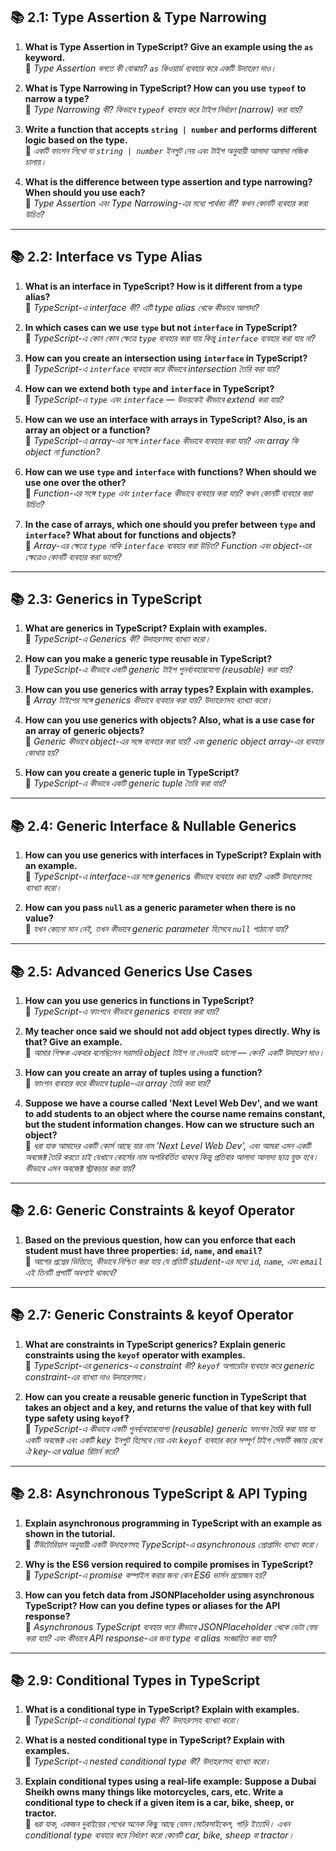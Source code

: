 ## 📚 2.1: Type Assertion & Type Narrowing

1. **What is Type Assertion in TypeScript? Give an example using the `as` keyword.**  
   🔹 *Type Assertion বলতে কী বোঝায়? `as` কিওয়ার্ড ব্যবহার করে একটি উদাহরণ দাও।*

2. **What is Type Narrowing in TypeScript? How can you use `typeof` to narrow a type?**  
   🔹 *Type Narrowing কী? কিভাবে `typeof` ব্যবহার করে টাইপ নির্ধারণ (narrow) করা যায়?*

3. **Write a function that accepts `string | number` and performs different logic based on the type.**  
   🔹 *একটি ফাংশন লিখো যা `string | number` ইনপুট নেয় এবং টাইপ অনুযায়ী আলাদা আলাদা লজিক চালায়।*

4. **What is the difference between type assertion and type narrowing? When should you use each?**  
   🔹 *Type Assertion এবং Type Narrowing-এর মধ্যে পার্থক্য কী? কখন কোনটি ব্যবহার করা উচিত?*

---

## 📚 2.2: Interface vs Type Alias

1. **What is an interface in TypeScript? How is it different from a type alias?**  
   🔹 *TypeScript-এ interface কী? এটি type alias থেকে কীভাবে আলাদা?*

2. **In which cases can we use `type` but not `interface` in TypeScript?**  
   🔹 *TypeScript-এ কোন কোন ক্ষেত্রে `type` ব্যবহার করা যায় কিন্তু `interface` ব্যবহার করা যায় না?*

3. **How can you create an intersection using `interface` in TypeScript?**  
   🔹 *TypeScript-এ `interface` ব্যবহার করে কীভাবে intersection তৈরি করা যায়?*

4. **How can we extend both `type` and `interface` in TypeScript?**  
   🔹 *TypeScript-এ `type` এবং `interface` — উভয়কেই কীভাবে extend করা যায়?*

5. **How can we use an interface with arrays in TypeScript? Also, is an array an object or a function?**  
   🔹 *TypeScript-এ array-এর সঙ্গে `interface` কীভাবে ব্যবহার করা যায়? এবং array কি object না function?*

6. **How can we use `type` and `interface` with functions? When should we use one over the other?**  
   🔹 *Function-এর সঙ্গে `type` এবং `interface` কীভাবে ব্যবহার করা যায়? কখন কোনটি ব্যবহার করা উচিত?*

7. **In the case of arrays, which one should you prefer between `type` and `interface`? What about for functions and objects?**  
   🔹 *Array-এর ক্ষেত্রে `type` নাকি `interface` ব্যবহার করা উচিত? Function এবং object-এর ক্ষেত্রেও কোনটি ব্যবহার করা ভালো?*

---

## 📚 2.3: Generics in TypeScript

1. **What are generics in TypeScript? Explain with examples.**  
   🔹 *TypeScript-এ Generics কী? উদাহরণসহ ব্যাখ্যা করো।*

2. **How can you make a generic type reusable in TypeScript?**  
   🔹 *TypeScript-এ কীভাবে একটি generic টাইপ পুনর্ব্যবহারযোগ্য (reusable) করা যায়?*

3. **How can you use generics with array types? Explain with examples.**  
   🔹 *Array টাইপের সঙ্গে generics কীভাবে ব্যবহার করা যায়? উদাহরণসহ ব্যাখ্যা করো।*

4. **How can you use generics with objects? Also, what is a use case for an array of generic objects?**  
   🔹 *Generic কীভাবে object-এর সঙ্গে ব্যবহার করা যায়? এবং generic object array-এর ব্যবহার কোথায় হয়?*

5. **How can you create a generic tuple in TypeScript?**  
   🔹 *TypeScript-এ কীভাবে একটি generic tuple তৈরি করা যায়?*

---

## 📚 2.4: Generic Interface & Nullable Generics

1. **How can you use generics with interfaces in TypeScript? Explain with an example.**  
   🔹 *TypeScript-এ interface-এর সঙ্গে generics কীভাবে ব্যবহার করা যায়? একটি উদাহরণসহ ব্যাখ্যা করো।*

2. **How can you pass `null` as a generic parameter when there is no value?**  
   🔹 *যখন কোনো মান নেই, তখন কীভাবে generic parameter হিসেবে `null` পাঠানো যায়?*

---

## 📚 2.5: Advanced Generics Use Cases

1. **How can you use generics in functions in TypeScript?**  
   🔹 *TypeScript-এ ফাংশনে কীভাবে generics ব্যবহার করা যায়?*

2. **My teacher once said we should not add object types directly. Why is that? Give an example.**  
   🔹 *আমার শিক্ষক একবার বলেছিলেন সরাসরি object টাইপ না দেওয়াই ভালো — কেন? একটি উদাহরণ দাও।*

3. **How can you create an array of tuples using a function?**  
   🔹 *ফাংশন ব্যবহার করে কীভাবে tuple-এর array তৈরি করা যায়?*

4. **Suppose we have a course called 'Next Level Web Dev', and we want to add students to an object where the course name remains constant, but the student information changes. How can we structure such an object?**  
   🔹 *ধরা যাক আমাদের একটি কোর্স আছে যার নাম 'Next Level Web Dev', এবং আমরা এমন একটি অবজেক্ট তৈরি করতে চাই যেখানে কোর্সের নাম অপরিবর্তিত থাকবে কিন্তু প্রতিবার আলাদা আলাদা ছাত্র যুক্ত হবে। কীভাবে এমন অবজেক্ট স্ট্রাকচার করা যায়?*

---


## 📚 2.6: Generic Constraints & keyof Operator

1. **Based on the previous question, how can you enforce that each student must have three properties: `id`, `name`, and `email`?**  
   🔹 *আগের প্রশ্নের ভিত্তিতে, কীভাবে নিশ্চিত করা যায় যে প্রতিটি student-এর মধ্যে `id`, `name`, এবং `email` এই তিনটি প্রপার্টি অবশ্যই থাকবে?*


---


## 📚 2.7: Generic Constraints & keyof Operator

1. **What are constraints in TypeScript generics? Explain generic constraints using the `keyof` operator with examples.**  
   🔹 *TypeScript-এর generics-এ constraint কী? `keyof` অপারেটর ব্যবহার করে generic constraint-এর ব্যাখ্যা দাও উদাহরণসহ।*

2. **How can you create a reusable generic function in TypeScript that takes an object and a key, and returns the value of that key with full type safety using `keyof`?**  
   🔹 *TypeScript-এ কীভাবে একটি পুনর্ব্যবহারযোগ্য (reusable) generic ফাংশন তৈরি করা যায় যা একটি অবজেক্ট এবং একটি key ইনপুট হিসেবে নেয় এবং `keyof` ব্যবহার করে সম্পূর্ণ টাইপ সেফটি বজায় রেখে ঐ key-এর value রিটার্ন করে?*


---

## 📚 2.8: Asynchronous TypeScript & API Typing

1. **Explain asynchronous programming in TypeScript with an example as shown in the tutorial.**  
   🔹 *টিউটোরিয়াল অনুযায়ী একটি উদাহরণসহ TypeScript-এ asynchronous প্রোগ্রামিং ব্যাখ্যা করো।*

2. **Why is the ES6 version required to compile promises in TypeScript?**  
   🔹 *TypeScript-এ promise কম্পাইল করার জন্য কেন ES6 ভার্সন প্রয়োজন হয়?*

3. **How can you fetch data from JSONPlaceholder using asynchronous TypeScript? How can you define types or aliases for the API response?**  
   🔹 *Asynchronous TypeScript ব্যবহার করে কীভাবে JSONPlaceholder থেকে ডেটা ফেচ করা যায়? এবং কীভাবে API response-এর জন্য type বা alias সংজ্ঞায়িত করা যায়?*


---


## 📚 2.9: Conditional Types in TypeScript

1. **What is a conditional type in TypeScript? Explain with examples.**  
   🔹 *TypeScript-এ conditional type কী? উদাহরণসহ ব্যাখ্যা করো।*

2. **What is a nested conditional type in TypeScript? Explain with examples.**  
   🔹 *TypeScript-এ nested conditional type কী? উদাহরণসহ ব্যাখ্যা করো।*

3. **Explain conditional types using a real-life example: Suppose a Dubai Sheikh owns many things like motorcycles, cars, etc. Write a conditional type to check if a given item is a car, bike, sheep, or tractor.**  
   🔹 *ধরা যাক, একজন দুবাইয়ের শেখের অনেক কিছু আছে যেমন মোটরসাইকেল, গাড়ি ইত্যাদি। এখন conditional type ব্যবহার করে নির্ধারণ করো কোনটি car, bike, sheep বা tractor।*